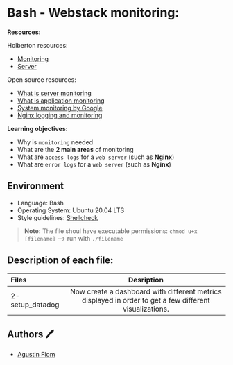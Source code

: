 # Bash - Webstack monitoring:

**Resources:**

Holberton resources:

* [Monitoring](https://intranet.hbtn.io/concepts/13)
* [Server](https://intranet.hbtn.io/concepts/67)

Open source resources:

* [What is server monitoring](https://www.sumologic.com/glossary/server-monitoring/)
* [What is application monitoring](https://en.wikipedia.org/wiki/Application_performance_management)
* [System monitoring by Google](https://sre.google/sre-book/monitoring-distributed-systems/)
* [Nginx logging and monitoring](https://docs.nginx.com/nginx/admin-guide/monitoring/logging/)

**Learning objectives:**

* Why is ``monitoring`` needed
* What are the **2 main areas** of monitoring
* What are ``access logs`` for a ``web server`` (such as **Nginx**)
* What are ``error logs`` for a ``web server`` (such as **Nginx**)

## Environment
 
* Language: Bash
* Operating System: Ubuntu 20.04 LTS
* Style guidelines: [Shellcheck](https://github.com/koalaman/shellcheck)
 > **Note:** The file shoul have executable permissions: ``chmod u+x [filename]`` --> run with ``./filename``

## Description of each file:

| Files          |Desription
|:----------------|:-------------------------------:|
|2-setup_datadog |Now create a dashboard with different metrics displayed in order to get a few different visualizations.

## Authors :pen:

* [Agustin Flom](https://www.linkedin.com/in/agustin-f/)
